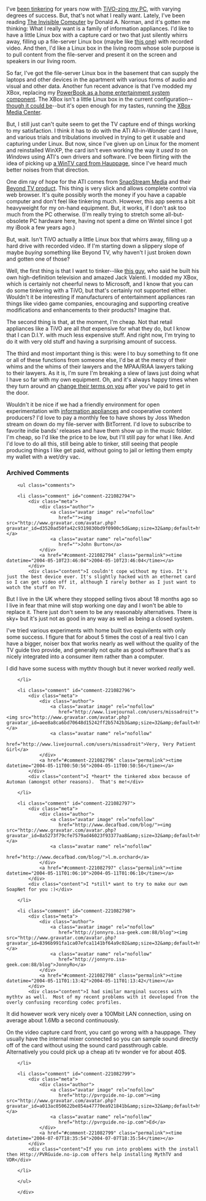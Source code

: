 I've [been tinkering][homebrewpvr] for years now with [TiVO-zing my PC][tivopc], with varying degrees of success.  But, that's not what I really want.  Lately, I've been reading [The Invisible Computer][invisible computer] by Donald A. Norman, and it's gotten me thinking: What I really want is a family of information appliances.  I'd like to have a little Linux box with a capture card or two that just silently whirrs away, filling up a file-server Linux box (maybe like [this one][martian_storage]) with recorded video.  And then, I'd like a Linux box in the living room whose sole purpose is to pull content from the file-server and present it on the screen and speakers in our living room.

So far, I've got the file-server Linux box in the basement that can supply the laptops and other devices in the apartment with various forms of audio and visual and other data.  Another fun recent advance is that I've modded my XBox, replacing my [PowerBook as a home entertainment system component][pbtv].  The XBox isn't a little Linux box in the current configuration--[though it could be][gentoox]--but it's open enough for my tastes, running the [XBox Media Center][xbmc].  

But, I still just can't quite seem to get the TV capture end of things working to my satisfaction.  I think it has to do with the ATI All-in-Wonder card I have, and various trials and tribulations involved in trying to get it usable and capturing under Linux.  But now, since I've given up on Linux for the moment and reinstalled WinXP, the card isn't even working the way it *used to* on *Windows* using ATI's own drivers and software.  I've been flirting with the idea of picking up [a WinTV card from Hauppage][wintv], since I've heard much better noises from that direction.  

One dim ray of hope for the ATI comes from [SnapStream Media][snapstream] and their [Beyond TV product][beyondtv].  This thing is very slick and allows complete control via web browser.  It's quite possibly worth the money if you have a capable computer and don't feel like tinkering much.  However, this app seems a bit heavyweight for my on-hand equipment.  But, it works, if I don't ask too much from the PC otherwise.  (I'm really trying to stretch some all-but-obsolete PC hardware here, having not spent a dime on Wintel since I got my iBook a few years ago.)

But, wait.  Isn't TiVO actually a little Linux box that whirrs away, filling up a hard drive with recorded video.  If I'm starting down a slippery slope of maybe *buying* something like Beyond TV, why haven't I just broken down and gotten one of those?  

Well, the first thing is that I want to tinker--like [this guy][interview], who said he built his own high-definition television and amazed Jack Valenti.  I modded my XBox, which is certainly not cheerful news to Microsoft, and I know that you can do some tinkering with a TiVO, but that's certainly not supported either.  Wouldn't it be interesting if manufacturers of entertainment appliances ran things like video game companies, encouraging and supporting creative modifications and enhancements to their products?  Imagine that.

The second thing is that, at the moment, I'm cheap.  Not that retail appliances like a TiVO are all *that* expensive for what they do, but I know that I can D.I.Y. with much less expensive stuff.  And right now, I'm trying to do it with very old stuff and having a surprising amount of success.

The third and most important thing is this: were I to buy something to fit one or all of these functions from someone else, I'd be at the mercy of their whims and the whims of their lawyers and the MPAA/RIAA lawyers talking to their lawyers.  As it is, I'm sure I'm breaking a slew of laws just doing what I have so far with my own equipment.  Oh, and it's always happy times when they turn around an [change their terms on you][itunes] after you've paid to get in the door.

Wouldn't it be nice if we had a friendly environment for open experimentation with [information appliances][invisible computer] and cooperative content producers?  I'd love to pay a monthly fee to have shows by Joss Whedon stream on down do my file-server with BitTorrent.  I'd love to subscribe to favorite indie bands' releases and have them show up in the music folder.  I'm cheap, so I'd like the price to be low, but I'll still pay for what I like.  And I'd love to do all this, still being able to tinker, still seeing that people producing things I like get paid, without going to jail or letting them empty my wallet with a wet/dry vac.

[gentoox]: http://gentoox.shallax.com/
[interview]: http://www-tech.mit.edu/V124/N20/ValentiIntervie.20f.html
[itunes]: http://george.hotelling.net/90percent/itunes_45_good_and_bad.php
[beyondtv]: http://www.snapstream.com/Products/Products_PVS3.asp
[snapstream]: http://www.snapstream.com/
[xbmc]: http://www.xboxmediacenter.com/
[wintv]: http://www.hauppauge.com/pages/prods_pvrs.html
[invisible computer]: http://www.amazon.com/exec/obidos/ASIN/0262640414/0xdecafbad-20
[martian_storage]: http://gizmodo.net/archives/002007.php
[wireless_storage]: http://www.buffalotech.com/wireless/products/NetworkProducts/HDH120LAN.html
[missadroit]: http://missadroit.livejournal.com
[sp]: http://www-csli.stanford.edu/~john/procrastination.html
[intimidation]: http://www.decafbad.com/blog/2004/04/29/_look_its_a_post_about_not_posting
[procrastination]: http://www.aaronsw.com/weblog/001079
[homebrewpvr]: http://www.decafbad.com/blog/2002/05/07/oooach
[tivopc]: http://www.decafbad.com/blog/2002/02/27/ooooch
[pbtv]: http://www.decafbad.com/blog/2003/07/30/powerbook_on_tv

<div id="comments" class="comments archived-comments">
            <h3>Archived Comments</h3>
            
        <ul class="comments">
            
        <li class="comment" id="comment-221082794">
            <div class="meta">
                <div class="author">
                    <a class="avatar image" rel="nofollow" 
                       href=""><img src="http://www.gravatar.com/avatar.php?gravatar_id=d3520ad50fa42c9319830bd9f0900c5d&amp;size=32&amp;default=http://mediacdn.disqus.com/1320279820/images/noavatar32.png"/></a>
                    <a class="avatar name" rel="nofollow" 
                       href="">John Burton</a>
                </div>
                <a href="#comment-221082794" class="permalink"><time datetime="2004-05-10T23:46:04">2004-05-10T23:46:04</time></a>
            </div>
            <div class="content">I couldn't cope without my tivo. It's just the best device ever. It's slightly hacked with an ethernet card so I can get video off it, although I rarely bother as I just want to watch the stuff on TV.

But I live in the UK where they stopped selling tivos about 18 months ago so I live in fear that mine will stop working one day and I won't be able to replace it. There just don't seem to be any reasonably alternatives. There is sky+ but it's just not as good in any way as well as being a closed system.

I've tried various experiments with home built tivo equivilents with only some success. I figure that for about 5 times the cost of a real tivo I can have a bigger, noiser box that works nearly as well without the quality of the TV guide tivo provide, and generally not quite as good software that's as nicely integrated into a consumer item rather than a computer.

I did have some sucess with mythtv though but it never worked *really* well.</div>
            
        </li>
    
        <li class="comment" id="comment-221082796">
            <div class="meta">
                <div class="author">
                    <a class="avatar image" rel="nofollow" 
                       href="http://www.livejournal.com/users/missadroit"><img src="http://www.gravatar.com/avatar.php?gravatar_id=aee8a8ca6bd70648d15242ff2b5742b3&amp;size=32&amp;default=http://mediacdn.disqus.com/1320279820/images/noavatar32.png"/></a>
                    <a class="avatar name" rel="nofollow" 
                       href="http://www.livejournal.com/users/missadroit">Very, Very Patient Girl</a>
                </div>
                <a href="#comment-221082796" class="permalink"><time datetime="2004-05-11T00:50:56">2004-05-11T00:50:56</time></a>
            </div>
            <div class="content">I *heart* the tinkered xbox because of Automan (amongst other reasons).  That's me!</div>
            
        </li>
    
        <li class="comment" id="comment-221082797">
            <div class="meta">
                <div class="author">
                    <a class="avatar image" rel="nofollow" 
                       href="http://www.decafbad.com/blog/"><img src="http://www.gravatar.com/avatar.php?gravatar_id=8a5273f79cfe7579ad46023f93377aa8&amp;size=32&amp;default=http://mediacdn.disqus.com/1320279820/images/noavatar32.png"/></a>
                    <a class="avatar name" rel="nofollow" 
                       href="http://www.decafbad.com/blog/">l.m.orchard</a>
                </div>
                <a href="#comment-221082797" class="permalink"><time datetime="2004-05-11T01:06:10">2004-05-11T01:06:10</time></a>
            </div>
            <div class="content">I *still* want to try to make our own SoapNet for you :)</div>
            
        </li>
    
        <li class="comment" id="comment-221082798">
            <div class="meta">
                <div class="author">
                    <a class="avatar image" rel="nofollow" 
                       href="http://jonnyro.isa-geek.com:88/blog"><img src="http://www.gravatar.com/avatar.php?gravatar_id=8396b991fa1ca07efca1141bf64a9c02&amp;size=32&amp;default=http://mediacdn.disqus.com/1320279820/images/noavatar32.png"/></a>
                    <a class="avatar name" rel="nofollow" 
                       href="http://jonnyro.isa-geek.com:88/blog">JonnyRo</a>
                </div>
                <a href="#comment-221082798" class="permalink"><time datetime="2004-05-11T01:13:42">2004-05-11T01:13:42</time></a>
            </div>
            <div class="content">I had similar marginal success with mythtv as well.  Most of my recent problems with it developed from the overly confusing recording codec profiles.

It did however work very nicely over a 100Mbit LAN connection, using on average about 1.6Mb a second continuously.

On the video capture card front, you cant go wrong with a hauppage.  They usually have the internal mixer connected so you can sample sound directly off of the card without using the sound card passthrough cable.  Alternatively you could pick up a cheap ati tv wonder ve for about 40$.</div>
            
        </li>
    
        <li class="comment" id="comment-221082799">
            <div class="meta">
                <div class="author">
                    <a class="avatar image" rel="nofollow" 
                       href="http://pvrguide.no-ip.com"><img src="http://www.gravatar.com/avatar.php?gravatar_id=a013ac050622be854a47770ea921841b&amp;size=32&amp;default=http://mediacdn.disqus.com/1320279820/images/noavatar32.png"/></a>
                    <a class="avatar name" rel="nofollow" 
                       href="http://pvrguide.no-ip.com">Ed</a>
                </div>
                <a href="#comment-221082799" class="permalink"><time datetime="2004-07-07T18:35:54">2004-07-07T18:35:54</time></a>
            </div>
            <div class="content">If you run into problems with the install then Http://PVRGuide.no-ip.com offers help installing MythTV and VDR</div>
            
        </li>
    
        </ul>
    
        </div>
    